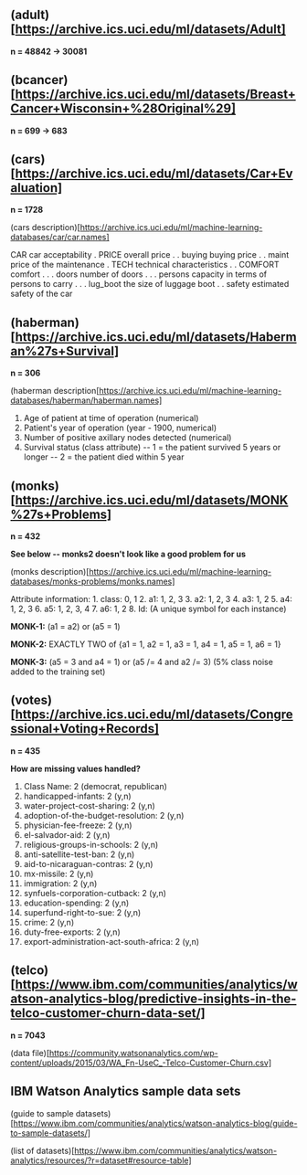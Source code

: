 ## (adult)[https://archive.ics.uci.edu/ml/datasets/Adult]

**n = 48842 -> 30081**

## (bcancer)[https://archive.ics.uci.edu/ml/datasets/Breast+Cancer+Wisconsin+%28Original%29]

**n = 699 -> 683**

## (cars)[https://archive.ics.uci.edu/ml/datasets/Car+Evaluation]

**n = 1728**

(cars description)[https://archive.ics.uci.edu/ml/machine-learning-databases/car/car.names]

   CAR                      car acceptability
   . PRICE                  overall price
   . . buying               buying price
   . . maint                price of the maintenance
   . TECH                   technical characteristics
   . . COMFORT              comfort
   . . . doors              number of doors
   . . . persons            capacity in terms of persons to carry
   . . . lug_boot           the size of luggage boot
   . . safety               estimated safety of the car

## (haberman)[https://archive.ics.uci.edu/ml/datasets/Haberman%27s+Survival]

**n = 306**

(haberman description[https://archive.ics.uci.edu/ml/machine-learning-databases/haberman/haberman.names]

1. Age of patient at time of operation (numerical) 
2. Patient's year of operation (year - 1900, numerical) 
3. Number of positive axillary nodes detected (numerical) 
4. Survival status (class attribute) 
-- 1 = the patient survived 5 years or longer 
-- 2 = the patient died within 5 year

## (monks)[https://archive.ics.uci.edu/ml/datasets/MONK%27s+Problems]

**n = 432**

**See below -- monks2 doesn't look like a good problem for us**

(monks description)[https://archive.ics.uci.edu/ml/machine-learning-databases/monks-problems/monks.names]

Attribute information:
    1. class: 0, 1 
    2. a1:    1, 2, 3
    3. a2:    1, 2, 3
    4. a3:    1, 2
    5. a4:    1, 2, 3
    6. a5:    1, 2, 3, 4
    7. a6:    1, 2
    8. Id:    (A unique symbol for each instance)

**MONK-1:** (a1 = a2) or (a5 = 1)

**MONK-2:** EXACTLY TWO of {a1 = 1, a2 = 1, a3 = 1, a4 = 1, a5 = 1, a6 = 1}

**MONK-3:** (a5 = 3 and a4 = 1) or (a5 /= 4 and a2 /= 3)
       (5% class noise added to the training set)

## (votes)[https://archive.ics.uci.edu/ml/datasets/Congressional+Voting+Records]

**n = 435**

**How are missing values handled?**

1. Class Name: 2 (democrat, republican) 
2. handicapped-infants: 2 (y,n) 
3. water-project-cost-sharing: 2 (y,n) 
4. adoption-of-the-budget-resolution: 2 (y,n) 
5. physician-fee-freeze: 2 (y,n) 
6. el-salvador-aid: 2 (y,n) 
7. religious-groups-in-schools: 2 (y,n) 
8. anti-satellite-test-ban: 2 (y,n) 
9. aid-to-nicaraguan-contras: 2 (y,n) 
10. mx-missile: 2 (y,n) 
11. immigration: 2 (y,n) 
12. synfuels-corporation-cutback: 2 (y,n) 
13. education-spending: 2 (y,n) 
14. superfund-right-to-sue: 2 (y,n) 
15. crime: 2 (y,n) 
16. duty-free-exports: 2 (y,n) 
17. export-administration-act-south-africa: 2 (y,n)

## (telco)[https://www.ibm.com/communities/analytics/watson-analytics-blog/predictive-insights-in-the-telco-customer-churn-data-set/]

**n = 7043**

(data file)[https://community.watsonanalytics.com/wp-content/uploads/2015/03/WA_Fn-UseC_-Telco-Customer-Churn.csv]

## IBM Watson Analytics sample data sets

(guide to sample datasets)[https://www.ibm.com/communities/analytics/watson-analytics-blog/guide-to-sample-datasets/]

(list of datasets)[https://www.ibm.com/communities/analytics/watson-analytics/resources/?r=dataset#resource-table]

